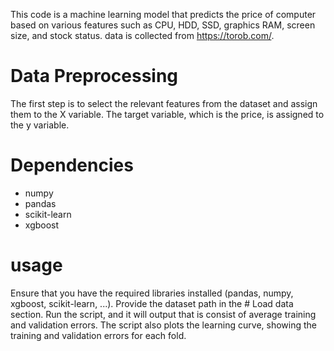 This code is a machine learning model that predicts the price of computer based on various features such as CPU, HDD, SSD, graphics RAM, screen size, and stock status. data is collected from https://torob.com/. 
# Data Preprocessing

The first step is to select the relevant features from the dataset and assign them to the X variable. The target variable, which is the price, is assigned to the y variable.

# Dependencies
* numpy
* pandas
* scikit-learn
* xgboost


# usage
Ensure that you have the required libraries installed (pandas, numpy, xgboost, scikit-learn, ...).
Provide the dataset path in the # Load data section.
Run the script, and it will output that is consist of average training and validation errors.
The script also plots the learning curve, showing the training and validation errors for each fold.

